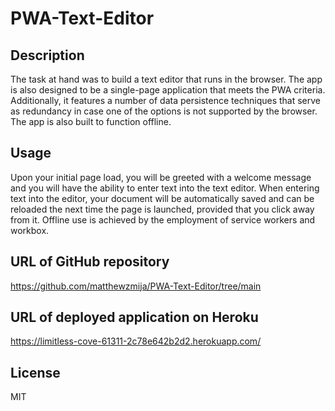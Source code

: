 # PWA-Text-Editor

## Description

The task at hand was to build a text editor that runs in the browser. The app is also designed to be a single-page application that meets the PWA criteria. Additionally, it features a number of data persistence techniques that serve as redundancy in case one of the options is not supported by the browser. The app is also built to function offline.

## Usage

Upon your initial page load, you will be greeted with a welcome message and you will have the ability to enter text into the text editor. When entering text into the editor, your document will be automatically saved and can be reloaded the next time the page is launched, provided that you click away from it. Offline use is achieved by the employment of service workers and workbox.

## URL of GitHub repository

https://github.com/matthewzmija/PWA-Text-Editor/tree/main

## URL of deployed application on Heroku

https://limitless-cove-61311-2c78e642b2d2.herokuapp.com/

## License

MIT
